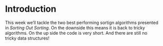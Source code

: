 # Introduction

This week we’ll tackle the two best performing sortign algorithms
presented in *Sorting Out Sorting*. On the downside this means it is
back to tricky algorithms. On the up side the code is very short. And
there are still no tricky data structures!
